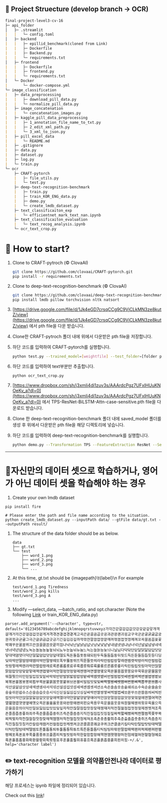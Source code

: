 
## 📁 Project Struecture (develop branch -> OCR)
```markdown
final-project-level3-cv-16
├─ api_folder
│   ├─ .streamlit
|   |   └─ config.toml
│   ├─ backend
|   |   ├─ epillid_benchmark(cloned from Link)
|   |   ├─ Dockerfile
|   |   ├─ Backend.py
|   |   └─ requirements.txt
│   ├─ frontend
|   |   ├─ Dockerfile
|   |   ├─ frontend.py
|   |   └─ requirements.txt
│   └─ Docker
|       └─ docker-compose.yml  
└─ image_classification
|   ├─ data_preprocessing
|   |   ├─ download_pill_data.py 
|   |   └─ normalize_pill_data.py
|   ├─ image_concatenation
|   |   └─ concatenation_images.py
|   ├─ kaggle_pill_data_preprocessing
|   |   ├─ 1_annotation_file_name_to_txt.py
|   |   ├─ 2_edit_xml_path.py
|   |   └─ 3_xml_to_json.py
|   ├─ pill_excel_data
|   |   └─ README.md
|   ├─ .gitignore
|   ├─ data.py
|   ├─ dataset.py
|   ├─ log.py
|   └─ train.py
└─ ocr
    ├─ CRAFT-pytorch
    |   ├─ file_utils.py
    |   └─ test.py 
    ├─ deep-text-recognition-benchmark
    |   ├─ train.py
    |   ├─ train_KOR_ENG_data.py
    |   ├─ demo.py
    |   └─ create_lmdb_dataset.py
    ├─ text_classificaiton_exp 
    |   └─ efficientnet_mark_text_nan.ipynb
    ├─ text_classificaiton_evaluation
    |   └─ text_recog_analysis.ipynb
    └─ ocr_text_crop.py
```


# 🤔 How to start?

1. Clone to CRAFT-pytroch (© ClovaAI)
    
    ```bash
    git clone https://github.com/clovaai/CRAFT-pytorch.git
    pip install -r requirements.txt
    ```
    
2. Clone to deep-text-recognition-benchmark (© ClovaAI)
    
    ```bash
    git clone https://github.com/clovaai/deep-text-recognition-benchmark.git
    pip install lmdb pillow torchvision nltk natsort
    ```
    
3. [https://drive.google.com/file/d/1Jk4eGD7crsqCCg9C9VjCLkMN3ze8kutZ/view](https://drive.google.com/file/d/1Jk4eGD7crsqCCg9C9VjCLkMN3ze8kutZ/view) 에서 pth file을 다운 받습니다.
4. Clone한 CRAFT-pytroch 폴더 내에 위에서 다운받은 pth file을 저장합니다.
5. 하단 코드를 입력하여 CRAFT-pytorch를 실행합니다.
    
    ```bash
    python test.py --trained_model=[weightfile] --test_folder=[folder path to test images]
    ```
    
6. 하단 코드를 입력하여 text부분만 추출합니다.
    
    ```bash
    python ocr_text_crop.py
    ```
    
7. [https://www.dropbox.com/sh/j3xmli4di1zuv3s/AAArdcPgz7UFxIHUuKNOeKv_a?dl=0](https://www.dropbox.com/sh/j3xmli4di1zuv3s/AAArdcPgz7UFxIHUuKNOeKv_a?dl=0) 에서 TPS-ResNet-BiLSTM-Attn-case-sensitive.pth file을 다운로드 받습니다.
8. Clone 한 deep-text-recognition-benchmark 폴더 내에 saved_model 폴더를 생성 후 위에서 다운받은 pth file을 해당 디렉토리에 넣습니다.
9. 하단 코드를 입력하여 deep-text-recognition-benchmark를 실행합니다.
    
    ```bash
    python demo.py --Transformation TPS --FeatureExtraction ResNet --SequenceModeling BiLSTM --Prediction Attn --image_folder demo_image/ --saved_model TPS-ResNet-BiLSTM-Attn.pth
    ```
    
---
# 🤔자신만의 데이터 셋으로 학습하거나, 영어가 아닌 데이터 셋을 학습해야 하는 경우

1. Create your own lmdb dataset

```
pip install fire

# Please enter the path and file name according to the situation.
python create_lmdb_dataset.py --inputPath data/ --gtFile data/gt.txt --outputPath result/
```

1. The structure of the data folder should be as below.
    
    ```
    data
    ├── gt.txt
    └── test
        ├── word_1.png
        ├── word_2.png
        ├── word_3.png
        └── ...
    ```
    
2. At this time, gt.txt should be {imagepath}\t{label}\n
For example
    
    ```
    test/word_1.png Tiredness
    test/word_2.png kills
    test/word_3.png A
    ...
    ```
    
3. Modify —select_data, —batch_ratio, and opt.character (Note the following [Link](https://ropiens.tistory.com/35) or train_KOR_ENG_data.py)
    
``` 
parser.add_argument('--character', type=str, default='0123456789abcdefghijklmnopqrstuvwxyz가각간갇갈감갑값갓강갖같갚갛개객걀걔거걱건걷걸검겁것겉게겨격겪견결겹경곁계고곡곤곧골곰곱곳공과관광괜괴굉교구국군굳굴굵굶굽궁권귀귓규균귤그극근글긁금급긋긍기긴길김깅깊까깍깎깐깔깜깝깡깥깨꺼꺾껌껍껏껑께껴꼬꼭꼴꼼꼽꽂꽃꽉꽤꾸꾼꿀꿈뀌끄끈끊끌끓끔끗끝끼낌나낙낚난날낡남납낫낭낮낯낱낳내냄냇냉냐냥너넉넌널넓넘넣네넥넷녀녁년념녕노녹논놀놈농높놓놔뇌뇨누눈눕뉘뉴늄느늑는늘늙능늦늬니닐님다닥닦단닫달닭닮담답닷당닿대댁댐댓더덕던덜덟덤덥덧덩덮데델도독돈돌돕돗동돼되된두둑둘둠둡둥뒤뒷드득든듣들듬듭듯등디딩딪따딱딴딸땀땅때땜떠떡떤떨떻떼또똑뚜뚫뚱뛰뜨뜩뜯뜰뜻띄라락란람랍랑랗래랜램랫략량러럭런럴럼럽럿렁렇레렉렌려력련렬렵령례로록론롬롭롯료루룩룹룻뤄류륙률륭르른름릇릎리릭린림립릿링마막만많말맑맘맙맛망맞맡맣매맥맨맵맺머먹먼멀멈멋멍멎메멘멩며면멸명몇모목몬몰몸몹못몽묘무묵묶문묻물뭄뭇뭐뭘뭣므미민믿밀밉밌및밑바박밖반받발밝밟밤밥방밭배백뱀뱃뱉버번벌범법벗베벤벨벼벽변별볍병볕보복볶본볼봄봇봉뵈뵙부북분불붉붐붓붕붙뷰브븐블비빌빔빗빚빛빠빡빨빵빼뺏뺨뻐뻔뻗뼈뼉뽑뿌뿐쁘쁨사삭산살삶삼삿상새색샌생샤서석섞선설섬섭섯성세섹센셈셋셔션소속손솔솜솟송솥쇄쇠쇼수숙순숟술숨숫숭숲쉬쉰쉽슈스슨슬슴습슷승시식신싣실싫심십싯싱싶싸싹싼쌀쌍쌓써썩썰썹쎄쏘쏟쑤쓰쓴쓸씀씌씨씩씬씹씻아악안앉않알앓암압앗앙앞애액앨야약얀얄얇양얕얗얘어억언얹얻얼엄업없엇엉엊엌엎에엔엘여역연열엷염엽엿영옆예옛오옥온올옮옳옷옹와완왕왜왠외왼요욕용우욱운울움웃웅워원월웨웬위윗유육율으윽은을음응의이익인일읽잃임입잇있잊잎자작잔잖잘잠잡잣장잦재쟁쟤저적전절젊점접젓정젖제젠젯져조족존졸좀좁종좋좌죄주죽준줄줌줍중쥐즈즉즌즐즘증지직진질짐집짓징짙짚짜짝짧째쨌쩌쩍쩐쩔쩜쪽쫓쭈쭉찌찍찢차착찬찮찰참찻창찾채책챔챙처척천철첩첫청체쳐초촉촌촛총촬최추축춘출춤춥춧충취츠측츰층치칙친칠침칫칭카칸칼캄캐캠커컨컬컴컵컷케켓켜코콘콜콤콩쾌쿄쿠퀴크큰클큼키킬타탁탄탈탑탓탕태택탤터턱턴털텅테텍텔템토톤톨톱통퇴투툴툼퉁튀튜트특튼튿틀틈티틱팀팅파팎판팔팝패팩팬퍼퍽페펜펴편펼평폐포폭폰표푸푹풀품풍퓨프플픔피픽필핏핑하학한할함합항해핵핸햄햇행향허헌험헤헬혀현혈협형혜호혹혼홀홈홉홍화확환활황회획횟횡효후훈훌훔훨휘휴흉흐흑흔흘흙흡흥흩희흰히힘-+/.&', help='character label')
```

## ✏️ text-recognition 모델을 의약품안전나라 데이터로 평가하기

해당 프로세스는 ipynb 파일에 정리되어 있습니다.

Check out this [link](https://github.com/boostcampaitech3/final-project-level3-cv-16/tree/develop/ocr/text_recognition_evaluation#readme)!
